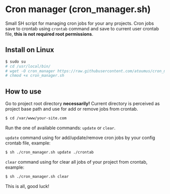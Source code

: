 # Cron manager (cron_manager.sh)
Small SH script for managing cron jobs for your any projects. Cron jobs save to crontab using `crontab` command and save to current user crontab file, **this is not required root permissions**.

## Install on Linux

```sh
$ sudo su
# cd /usr/local/bin/
# wget -O cron_manager https://raw.githubusercontent.com/atoumus/cron_manager.sh/master/cron_manager.sh
# chmod +x cron_manager.sh
```

## How to use

Go to project root directory **necessarily!** Current directory is perceived as project base path and use for add or remove jobs from crontab.
```bash
$ cd /var/www/your-site.com
```

Run the one of available commands: `update` or `clear`.

`update` command using for add/update/remove cron jobs by your config crontab file, example:
```bash
$ sh ./cron_manager.sh update ./crontab
```

`clear` command using for clear all jobs of your project from crontab, example:
```bash
$ sh ./cron_manager.sh clear
```

This is all, good luck!
